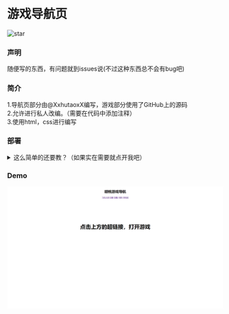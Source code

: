 # 游戏导航页
![star](https://img.shields.io/github/stars/XxhutaoxX/navigation-page.svg)
### 声明
随便写的东西，有问题就到issues说(不过这种东西总不会有bug吧)
### 简介
1.导航页部分由@XxhutaoxX编写，游戏部分使用了GitHub上的源码  
2.允许进行私人改编。（需要在代码中添加注释<!--- Written by Hutao --->）  
3.使用html，css进行编写
### 部署
<details>
<summary>这么简单的还要教？（如果实在需要就点开我吧）</summary>
<pre><code>
将源码下载下来然后找到源码文件夹的index.html文件
</code></pre>
</details>

### Demo
![Demo图片](demo.png)